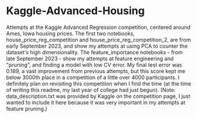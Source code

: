 # Kaggle-Advanced-Housing
Attempts at the Kaggle Advanced Regression competition, centered around Ames, Iowa housing prices.
The first two notebooks, house_price_reg_competition and house_price_reg_competition_2, are from early September 2023, and show my attempts at using PCA to counter the dataset's high dimensionality. The feature_importance notebooks - from late September 2023 - show my attempts at feature engineering and "pruning", and finding a model with low CV error. My final test error was 0.189, a vast improvement from previous attempts, but this score kept me below 3000th place in a competition of a little over 4000 participants. I definitely plan on revisiting this competition when I find the time (at the time of writing this readme, my last year of college had just begun).
(Note: data_description.txt was provided by Kaggle on the competition page, I just wanted to include it here because it was very important in my attempts at feature pruning.)
